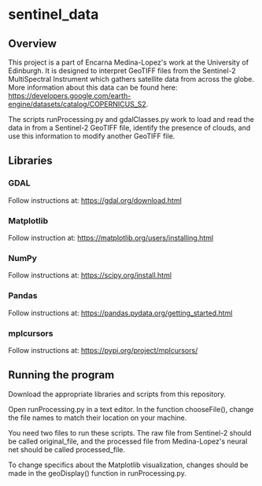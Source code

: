 # sentinel_data
## Overview
This project is a part of Encarna Medina-Lopez's work at the University of Edinburgh.
It is designed to interpret GeoTIFF files from the Sentinel-2 MultiSpectral Instrument
which gathers satellite data from across the globe. More information about this data
can be found here: https://developers.google.com/earth-engine/datasets/catalog/COPERNICUS_S2.

The scripts runProcessing.py and gdalClasses.py work to load and read the
data in from a Sentinel-2 GeoTIFF file, identify the presence of clouds, and use this
information to modify another GeoTIFF file.

## Libraries

### GDAL
Follow instructions at: https://gdal.org/download.html

### Matplotlib
Follow instruction at: https://matplotlib.org/users/installing.html

### NumPy
Follow instructions at: https://scipy.org/install.html

### Pandas
Follow instructions at: https://pandas.pydata.org/getting_started.html

### mplcursors
Follow instructions at: https://pypi.org/project/mplcursors/

## Running the program
Download the appropriate libraries and scripts from this repository.

Open runProcessing.py in a text editor. In the function chooseFile(), change the
file names to match their location on your machine.

You need two files to run these scripts. The raw file from Sentinel-2 should be
called original_file, and the processed file from Medina-Lopez's neural net should
be called processed_file.

To change specifics about the Matplotlib visualization, changes should be made
in the geoDisplay() function in runProcessing.py. 

